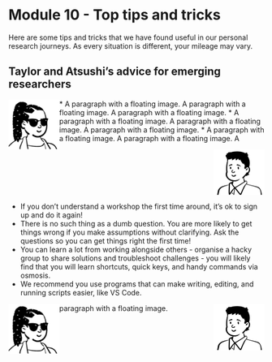 # Module 10 - Top tips and tricks

Here are some tips and tricks that we have found useful in our personal research journeys. As every situation is different, your mileage may vary. 

## Taylor and Atsushi’s advice for emerging researchers

<body>

  <div>
    <div style="float: left;">
        <img src="https://github.com/GenomicsAotearoa/data-management-resources/blob/main/docs/figures/Taylor-profile.png?raw=true" style="float:left; width:100px;" alt="Profile image of Taylor Smith"/>
    </div>
    <div style="float: left;">
    <div style="float: right;">
        <img src="https://github.com/GenomicsAotearoa/data-management-resources/blob/main/docs/figures/Atsushi-profile.png?raw=true" style="float:right; width:100px;" alt="Profile image of Dr Atsushi Sato"/>
    </div>
    <div style="float: right;">
        <ul>
        <li>If you don’t understand a workshop the first time around, it’s ok to sign up and do it again!</li>
        <li>There is no such thing as a dumb question. You are more likely to get things wrong if you make assumptions without clarifying. Ask the questions so you can get things right the first time!</li>
        <li>You can learn a lot from working alongside others - organise a hacky group to share solutions and troubleshoot challenges - you will likely find that you will learn shortcuts, quick keys, and handy commands via osmosis.</li>
        <li>We recommend you use programs that can make writing, editing, and running scripts easier, like VS Code.</li>
    </div>
  </div>


<p>
<img src="https://github.com/GenomicsAotearoa/data-management-resources/blob/main/docs/figures/Taylor-profile.png?raw=true" alt="Profile image of Taylor Smith" style="float:left;width:100px;">
 <img src="https://github.com/GenomicsAotearoa/data-management-resources/blob/main/docs/figures/Atsushi-profile.png?raw=true" alt="Profile image of Dr Atsushi Sato" style="float:right;width:100px;">
* A paragraph with a floating image. A paragraph with a floating image. A paragraph with a floating image.  
* A paragraph with a floating image. A paragraph with a floating image. A paragraph with a floating image. 
* A paragraph with a floating image. A paragraph with a floating image. A paragraph with a floating image. 
</p>



